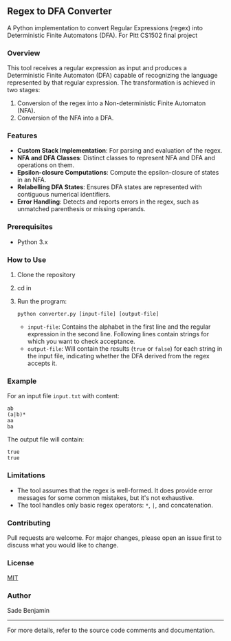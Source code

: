 ## Regex to DFA Converter

A Python implementation to convert Regular Expressions (regex) into Deterministic Finite Automatons (DFA). For Pitt CS1502 final project

### Overview

This tool receives a regular expression as input and produces a Deterministic Finite Automaton (DFA) capable of recognizing the language represented by that regular expression. The transformation is achieved in two stages:

1. Conversion of the regex into a Non-deterministic Finite Automaton (NFA).
2. Conversion of the NFA into a DFA.

### Features

- **Custom Stack Implementation**: For parsing and evaluation of the regex.
- **NFA and DFA Classes**: Distinct classes to represent NFA and DFA and operations on them.
- **Epsilon-closure Computations**: Compute the epsilon-closure of states in an NFA.
- **Relabelling DFA States**: Ensures DFA states are represented with contiguous numerical identifiers.
- **Error Handling**: Detects and reports errors in the regex, such as unmatched parenthesis or missing operands.

### Prerequisites

- Python 3.x

### How to Use

1. Clone the repository

2. cd in

3. Run the program:
   ```
   python converter.py [input-file] [output-file]
   ```

   - `input-file`: Contains the alphabet in the first line and the regular expression in the second line. Following lines contain strings for which you want to check acceptance.
   - `output-file`: Will contain the results (`true` or `false`) for each string in the input file, indicating whether the DFA derived from the regex accepts it.

### Example

For an input file `input.txt` with content:
```
ab
(a|b)*
aa
ba
```

The output file will contain:
```
true
true
```

### Limitations

- The tool assumes that the regex is well-formed. It does provide error messages for some common mistakes, but it's not exhaustive.
- The tool handles only basic regex operators: `*`, `|`, and concatenation.

### Contributing

Pull requests are welcome. For major changes, please open an issue first to discuss what you would like to change.

### License

[MIT](https://choosealicense.com/licenses/mit/)

### Author

Sade Benjamin

---

For more details, refer to the source code comments and documentation.
